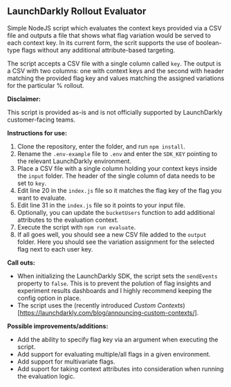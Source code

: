 ## LaunchDarkly Rollout Evaluator

Simple NodeJS script which evaluates the context keys provided via a CSV file and outputs a file that shows what flag variation would be served to each context key. In its current form, the scrit supports the use of boolean-type flags without any additional attribute-based targeting.

The script accepts a CSV file with a single column called `key`. The output is a CSV with two columns: one with context keys and the second with header matching the provided flag key and values matching the assigned variations for the particular % rollout.

**Disclaimer:** 

This script is provided as-is and is not officially supported by LaunchDarkly customer-facing teams.

**Instructions for use:**

1. Clone the repository, enter the folder, and run `npm install`.
2. Rename the `.env-example` file to `.env` and enter the `SDK_KEY` pointing to the relevant LaunchDarkly environment.
3. Place a CSV file with a single column holding your context keys inside the `input` folder. The header of the single column of data needs to be set to `key`.
4. Edit line 20 in the `index.js` file so it matches the flag key of the flag you want to evaluate.
5. Edit line 31 in the `index.js` file so it points to your input file.
6. Optionally, you can update the `bucketUsers` function to add additional attributes to the evaluation context.
7. Execute the script with `npm run evaluate`.
8. If all goes well, you should see a new CSV file added to the `output` folder. Here you should see the variation assignment for the selected flag next to each user key.

**Call outs:**

* When initializing the LaunchDarkly SDK, the script sets the `sendEvents` property to `false`. This is to prevent the polution of flag insights and experiment results dashboards and I highly recommend keeping the config option in place. 
* The script uses the (recently introduced *Custom Contexts*)[https://launchdarkly.com/blog/announcing-custom-contexts/].

**Possible improvements/additions:**

* Add the ability to specify flag key via an argument when executing the script.
* Add support for evaluating multiple/all flags in a given environment.
* Add support for multivariate flags.
* Add suport for taking context attributes into consideration when running the evaluation logic.